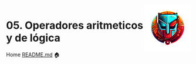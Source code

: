 [//]: # (Andrés Segura - Andr7st | github https://github.com/Andr7st)

<img src="../../project-resources/logo.png" align="right" />

# 05. Operadores aritmeticos y de lógica

Home [README.md](../../README.md) 🏠




[//]: # (Andrés Segura - Andr7st | github https://github.com/Andr7st)
